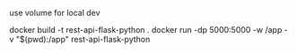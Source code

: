 use volume for local dev

docker build -t rest-api-flask-python .
docker run -dp 5000:5000 -w /app -v "$(pwd):/app" rest-api-flask-python
